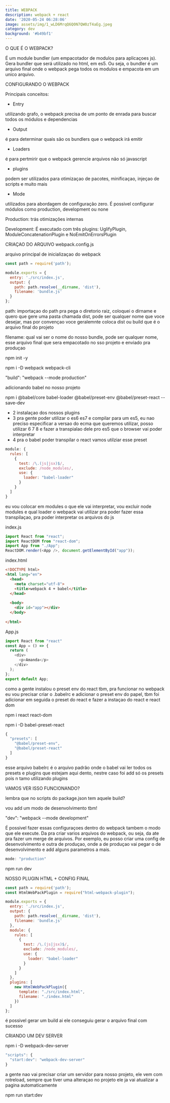 ```yaml
---
title: WEBPACK
description: webpack + react
date: '2020-05-24 06:28:06'
image: assets/img/1_wLD6MrqQ6Q0N7QW0zT4aEg.jpeg
category: dev
background: '#b49bf1'
---
```

O QUE É O WEBPACK?

É um module bundler (um empacotador de modulos para aplicaçoes js). Gera bundler que será utilizado no html, em es5. Ou seja, o bundler é um arquivo final onde o webpack pega todos os modulos e empacota em um unico arquivo.

CONFIGURANDO O WEBPACK

Principais conceitos:

* Entry

utilizando grafo, o webpack precisa de um ponto de enrada para buscar todos os módulos e dependencias

* Output

é para determinar quais são os bundlers que o webpack irá emitir

* Loaders

é para pertmirir que o webpack gerencie arquivos não só javascript

* plugins

podem ser utilizados para otimizaçao de pacotes, minificaçao, injeçao de scripts e muito mais

* Mode

utilizados para abordagem de configuração zero. É possivel configurar módulos como production, development ou none

Production: trás otimizações internas

Development: É executado com três plugins: UglifyPlugin, ModuleConcatenationPlugin e NoEmitOnErrorsPlugin

CRIAÇAO DO ARQUIVO webpack.config.js

arquivo principal de inicializaçao do webpack

```javascript
const path = require('path');

module.exports = {
  entry: './src/index.js',
  output: {
    path: path.resolve(__dirname, 'dist'),
    filename: 'bundle.js'
  }
};
```

path: importaçao do path pra pega o diretorio raiz, coloquei o dirname e quero que gere uma pasta chamada dist, pode ser qualquer nome que voce desejar, mas por convençao voce geralemnte coloca dist ou build que é o arquivo final do projeto

filename: qual vai ser o nome do nosso bundle, pode ser qualquer nome, esse arquivo final que sera empacotado no sso projeto e enviado pra produçao

npm init -y

npm i -D webpack webpack-cli

"build": "webpack --mode production"

adicionando babel no nosso projeto

npm i @babel/core babel-loader @babel/preset-env @babel/preset-react --save-dev

* 2 instalaçao dos nossos plugins
* 3 pra gente poder utilizar o es6 es7 e compilar para um es5, eu nao preciso especificar a versao do ecma que queremos utilizar, posso utilizar 6 7 8 e fazer a transpialao dele pro es5 que o browser vai poder interpretar
* 4 pra o babel poder transpilar o react vamos utilziar esse preset

```javascript
module: {
  rules: [
    {
      test: /\.(js|jsx)$/,
      exclude: /node_modules/,
      use: {
        loader: "babel-loader"
      }
    }
  ]
}
```

eu vou colocar em modules o que ele vai interpretar, vou excluir node modules e qual loader o webpack vai utilizar pra poder fazer essa transpilaçao, pra poder interpretar os arquivos do js

index.js

```javascript
import React from "react";
import ReactDOM from "react-dom";
import App from "./App";
ReactDOM.render(<App />, document.getElementById("app"));
```

index.html

```html
<!DOCTYPE html>
<html lang="en">
  <head>
    <meta charset="utf-8">
    <title>webpack 4 + babel</title> 
  </head>
  
  <body>
    <div id="app"></div>
  </body>
  
</html>
```

App.js

```javascript
import React from "react"
const App = () => {
  return (
    <div>
      <p>Amanda</p>
    </div>
  );
};
export default App;
```

como a gente instalou o preset env do react tbm, pra funcionar no webpack eu vou precisar criar o .babelrc e adicionar o preset env do papel, tbm foi adicionar em seguida o preset do react e fazer a instaçao do react e react dom

npm i react react-dom

npm i -D babel-preset-react

```javascript
{
  "presets": [
    "@babel/preset-env",
    "@babel/preset-react"
  ]
}
```

esse arquivo babelrc é o arquivo padrão onde o babel vai ler todos os presets e plugins que estejam aqui dento, nestre caso foi add só os presets pois n tamo utilizando plugins



VAMOS VER ISSO FUNCIONANDO?

lembra que no scripts do package.json tem aquele build?

vou add um modo de desenvolvimento tbm!

"dev": "webpack --mode development"

É possivel fazer essas configuraçoes dentro do webpack tambem o modo que ele execute. Da pra criar varios arquivos do webpack, ou seja, da ate pra fazer um merge de arquivos. Por exemplo, eu posso criar uma config de desenvolvimento e outra de produçao, onde a de produçao vai pegar o de desenvolvimento e add alguns parametros a mais.

```javascript
mode: "production"
```

npm run dev

NOSSO PLUGIN HTML + CONFIG FINAL

```javascript
const path = require('path');
const HtmlWebPackPlugin = require("html-webpack-plugin");

module.exports = {
  entry: './src/index.js',
  output: {
    path: path.resolve(__dirname, 'dist'),
    filename: 'bundle.js'
  },
  module: {
    rules: [
      {
        test: /\.(js|jsx)$/,
        exclude: /node_modules/,
        use: {
          loader: "babel-loader"
        }
      }
    ]
  },
  plugins: [
    new HtmlWebPackPlugin({
      template: "./src/index.html",
      filename: "./index.html"
    })
  ]
};
```

é possivel gerar um build ai ele conseguiu gerar o arquivo final com sucesso

CRIANDO UM DEV SERVER

npm i -D webpack-dev-server

```javascript
"scripts": {
  "start:dev": "webpack-dev-server"
}
```

a gente nao vai precisar criar um servidor para nosso projeto, ele vem com rotreload, sempre que tiver uma alteraçao no projeto ele ja vai atualizar a pagina automaticamente

npm run start:dev

